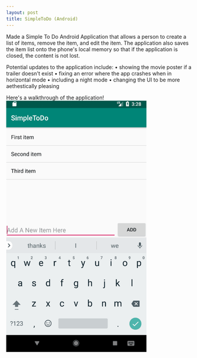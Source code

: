 ```yaml
---
layout: post
title: SimpleToDo (Android)
---
```

 
Made a Simple To Do Android Application that allows a person to create a
list of items, remove the item, and edit the item. The application also
saves the item list onto the phone's local memory so that if the
application is closed, the content is not lost.

Potential updates to the application include:
• showing the movie poster if a trailer doesn't exist
• fixing an error where the app crashes when in horizontal mode
• including a night mode
• changing the UI to be more aethestically pleasing

 Here's a walkthrough of the application! 
 <img src="/files/projects/Android/SimpleToDo_walkthrough.gif" alt="Flickster Part 1" style="width:75%;text-align:center;margin: auto;">
 